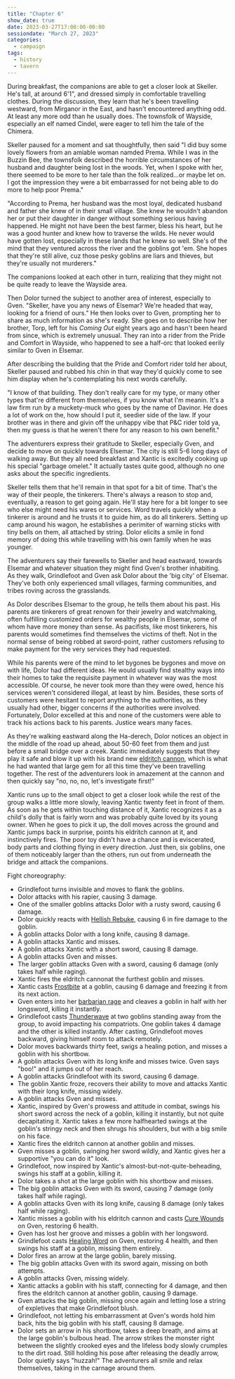 ```yaml
---
title: "Chapter 6"
show_date: true
date: 2023-03-27T17:00:00-00:00
sessiondate: "March 27, 2023"
categories:
  - campaign
tags:
  - history
  - tavern
---
```


During breakfast, the companions are able to get a closer look at Skeller. He's tall, at around
6'1", and dressed simply in comfortable travelling clothes. During the discussion, they learn
that he's been travelling westward, from Mirganor in the East, and hasn't encountered anything
odd. At least any more odd than he usually does. The townsfolk of Wayside, especially an elf named
Cindel, were eager to tell him the tale of the Chimera.

Skeller paused for a moment and sat thoughtfully, then said "I did buy some lovely flowers from
an amiable woman namded Prema. While I was in the Buzzin Bee, the townsfolk described the horrible
circumstances of her husband and daughter being lost in the woods. Yet, when I spoke with her, there
seemed to be more to her tale than the folk realized...or maybe let on. I got the impression they
were a bit embarrassed for not being able to do more to help poor Prema."

"According to Prema, her husband was the most loyal, dedicated husband and father she knew of in
their small village. She knew he wouldn't abandon her or put their daughter in danger without
something serious having happened. He might not have been the best farmer, bless his heart, but
he was a good hunter and knew how to traverse the wilds. He never would have gotten lost, especially
in these lands that he knew so well. She's of the mind that they ventured across the river and the
goblins got 'em. She hopes that they're still alive, cuz those pesky goblins are liars and thieves,
but they're usually not murderers."

The companions looked at each other in turn, realizing that they might not be quite ready to leave
the Wayside area.

Then Dolor turned the subject to another area of interest, especially to Gven. "Skeller, have you
any news of Elsemar? We're headed that way, looking for a friend of ours." He then looks over
to Gven, prompting her to share as much information as she's ready. She goes on to describe how her
brother, Torp, left for his _Coming Out_ eight years ago and hasn't been heard from since, which
is extremely unusual. They ran into a rider from the Pride and Comfort in Wayside, who happened
to see a half-orc that looked eerily similar to Gven in Elsemar.

After describing the building that the Pride and Comfort rider told her about, Skeller
paused and rubbed his chin in that way they'd quickly come to see him display when he's
contemplating his next words carefully.

"I know of that building. They don't really care for my type, or many other types that're
different from themselves, if you know what I'm meanin. It's a law firm run by a muckety-muck
who goes by the name of Davinor. He does a lot of work on the, how should I put it, seedier side
of the law. If your brother was in there and givin off the unhappy vibe that P&C rider told ya,
then my guess is that he weren't there for any reason to his own benefit."

The adventurers express their gratitude to Skeller, especially Gven, and decide to move on
quickly towards Elsemar. The city is still 5-6 long days of walking away. But they all need
breakfast and Xantic is excitedly cooking up his special "garbage omelet." It actually tastes
quite good, although no one asks about the specific ingredients.

Skeller tells them that he'll remain in that spot for a bit of time. That's the way of their
people, the tinkerers. There's always a reason to stop and, eventually, a reason to get going
again. He'll stay here for a bit longer to see who else might need his wares or services. Word
travels quickly when a tinkerer is around and he trusts it to guide him, as do all tinkerers.
Setting up camp around his wagon, he establishes a perimiter of warning sticks with tiny bells
on them, all attached by string. Dolor elicits a smile in fond memory of doing this while
travelling with his own family when he was younger.

The adventurers say their farewells to Skeller and head eastward, towards Elsemar and whatever
situation they might find Gven's brother inhabiting. As they walk, Grindlefoot and Gven ask
Dolor about the 'big city' of Elsemar. They've both only experienced small villages, farming
communities, and tribes roving across the grasslands.

As Dolor describes Elsemar to the group, he tells them about his past. His parents are
tinkerers of great renown for their jewelry and watchmaking, often fulfilling customized
orders for wealthy people in Elsemar, some of whom have more money than sense. As pacifists,
like most tinkerers, his parents would sometimes find themselves the victims of theft. Not
in the normal sense of being robbed at sword-point, rather customers refusing to make payment
for the very services they had requested.

While his parents were of the mind to let bygones be bygones and move on with life, Dolor
had different ideas. He would usually find stealthy ways into their homes to take the
requisite payment in whatever way was the most accessible. Of course, he never took more
than they were owed, hence his services weren't considered illegal, at least by him. Besides,
these sorts of customers were hesitant to report anything to the authorities, as they usually
had other, bigger concerns if the authorities were involved. Fortunately, Dolor excelled at
this and none of the customers were able to track his actions back to his parents. Justice
wears many faces.

As they're walking eastward along the Ha-derech, Dolor notices an object in the middle of
the road up ahead, about 50-60 feet from them and just before a small bridge over a creek.
Xantic immediately suggests that they play it safe and blow it up with his brand new
[eldritch cannon](http://dnd5e.wikidot.com/artificer:artillerist#toc2), which is what he
had wanted that large gem for all this time they've been travelling together. The rest of
the adventurers look in amazement at the cannon and then quickly say "no, no, no, let's
investigate first!"

Xantic runs up to the small object to get a closer look while the rest of the group walks
a little more slowly, leaving Xantic twenty feet in front of them. As soon as he gets within
touching distance of it, Xantic recognizes it as a child's dolly that is fairly worn and
was probably quite loved by its young owner. When he goes to pick it up, the doll moves
across the ground and Xantic jumps back in surprise, points his eldritch cannon at it,
and instinctively fires. The poor toy didn't have a chance and is eviscerated, body parts and
clothing flying in every direction. Just then, six goblins, one of them noticeably larger
than the others, run out from underneath the bridge and attack the companions.

Fight choreography:
*   Grindlefoot turns invisible and moves to flank the goblins.
*   Dolor attacks with his rapier, causing 3 damage.
*   One of the smaller goblins attacks Dolor with a rusty sword, causing 6 damage.
*   Dolor quickly reacts with [Hellish Rebuke](https://www.dndbeyond.com/spells/hellish-rebuke),
    causing 6 in fire damage to the goblin.
*   A goblin attacks Dolor with a long knife, causing 8 damage.
*   A goblin attacks Xantic and misses.
*   A goblin attacks Xantic with a short sword, causing 8 damage.
*   A goblin attacks Gven and misses.
*   The larger goblin attacks Gven with a sword, causing 6 damage (only takes half while raging).
*   Xantic fires the eldritch cannonat the furthest goblin and misses.
*   Xantic casts [Frostbite](https://www.dndbeyond.com/spells/frostbite) at a goblin,
    causing 6 damage and freezing it from its next action.
*   Gven enters into her [barbarian rage](https://www.dndbeyond.com/classes/barbarian#Rage-51)
    and cleaves a goblin in half with her longsword, killing it instantly.
*   Grindlefoot casts [Thunderwave](https://www.dndbeyond.com/spells/thunderwave) at two
    goblins standing away from the group, to avoid impacting his compatriots. One goblin
    takes 4 damage and the other is killed instantly. After casting, Grindlefoot moves
    backward, giving himself room to attack remotely.
*   Dolor moves backwards thirty feet, swigs a healing potion, and misses a goblin with his shortbow.
*   A goblin attacks Gven with its long knife and misses twice. Gven says "boo!" and it jumps out of her reach.
*   A goblin attacks Grindlefoot with its sword, causing 6 damage.
*   The goblin Xantic froze, recovers their ability to move and attacks Xantic with their long knife, missing widely.
*   A goblin attacks Gven and misses.
*   Xantic, inspired by Gven's prowess and attitude in combat, swings his short sword
    across the neck of a goblin, killing it instantly, but not quite decapitating it.
    Xantic takes a few more halfhearted swings at the goblin's stringy neck and then
    shrugs his shoulders, but with a big smile on his face.
*   Xantic fires the eldritch cannon at another goblin and misses.
*   Gven misses a goblin, swinging her sword wildly, and Xantic gives her a supportive "you can do it" look.
*   Grindlefoot, now inspired by Xantic's almost-but-not-quite-beheading, swings his staff at a goblin, killing it.
*   Dolor takes a shot at the large goblin with his shortbow and misses.
*   The big goblin attacks Gven with its sword, causing 7 damage (only takes half while raging).
*   A goblin attacks Gven with its long knife, causing 8 damage (only takes half while raging).
*   Xantic misses a goblin with his eldritch cannon and casts [Cure Wounds](https://www.dndbeyond.com/spells/cure-wounds)
    on Gven, restoring 6 health.
*   Gven has lost her groove and misses a goblin with her longsword.
*   Grindlefoot casts [Healing Word](https://www.dndbeyond.com/spells/healing-word) on Gven, restoring 4 health,
    and then swings his staff at a goblin, missing them entirely.
*   Dolor fires an arrow at the large goblin, barely missing.
*   The big goblin attacks Gven with its sword again, missing on both attempts.
*   A goblin attacks Gven, missing widely.
*   Xantic attacks a goblin with his staff, connecting for 4 damage, and then fires the
    eldritch cannon at another goblin, causing 9 damage.
*   Gven attacks the big goblin, missing once again and letting lose a string of expletives that make Grindlefoot blush.
*   Grindlefoot, not letting his embarrassment at Gven's words hold him back, hits the big goblin
    with his staff, causing 8 damage.
*   Dolor sets an arrow in his shortbow, takes a deep breath, and aims at the large goblin's
    bulbous head. The arrow strikes the monster right between the slightly crooked eyes and the
    lifeless body slowly crumples to the dirt road. Still holding his pose after releasing the
    deadly arrow, Dolor quietly says "huzzah!" The adventurers all smile and relax themselves,
    taking in the carnage around them.

